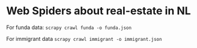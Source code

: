 # Web Spiders about real-estate in NL

For funda data:
```scrapy crawl funda -o funda.json```

For immigrant data
```scrapy crawl immigrant -o immigrant.json```